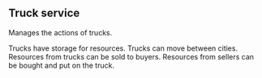 Truck service
---

Manages the actions of trucks.

Trucks have storage for resources. Trucks can move between cities. Resources from trucks can be sold to buyers.
Resources from sellers can be bought and put on the truck.


